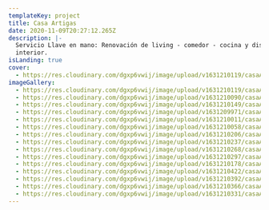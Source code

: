 ```yaml
---
templateKey: project
title: Casa Artigas
date: 2020-11-09T20:27:12.265Z
description: |-
  Servicio Llave en mano: Renovación de living - comedor - cocina y diseño
  interior.
isLanding: true
cover:
  - https://res.cloudinary.com/dgxp6vwij/image/upload/v1631210119/casaArtigas/casaArtigas-5_jkzccr.jpg
imageGallery:
  - https://res.cloudinary.com/dgxp6vwij/image/upload/v1631210119/casaArtigas/casaArtigas-5_jkzccr.jpg
  - https://res.cloudinary.com/dgxp6vwij/image/upload/v1631210090/casaArtigas/casaArtigas-4_zjoch6.jpg
  - https://res.cloudinary.com/dgxp6vwij/image/upload/v1631210149/casaArtigas/casaArtigas-6_cneazz.jpg
  - https://res.cloudinary.com/dgxp6vwij/image/upload/v1631209971/casaArtigas/casaArtigas-1_rbjuer.jpg
  - https://res.cloudinary.com/dgxp6vwij/image/upload/v1631210011/casaArtigas/casaArtigas-2_gcbtzb.jpg
  - https://res.cloudinary.com/dgxp6vwij/image/upload/v1631210058/casaArtigas/casaArtigas-3_r6vnnj.jpg
  - https://res.cloudinary.com/dgxp6vwij/image/upload/v1631210206/casaArtigas/casaArtigas-8_j4mxcs.jpg
  - https://res.cloudinary.com/dgxp6vwij/image/upload/v1631210237/casaArtigas/casaArtigas-9_eq8och.jpg
  - https://res.cloudinary.com/dgxp6vwij/image/upload/v1631210268/casaArtigas/casaArtigas-10_xxjzgz.jpg
  - https://res.cloudinary.com/dgxp6vwij/image/upload/v1631210297/casaArtigas/casaArtigas-11_wjvu6n.jpg
  - https://res.cloudinary.com/dgxp6vwij/image/upload/v1631210178/casaArtigas/casaArtigas-7_m0xndr.jpg
  - https://res.cloudinary.com/dgxp6vwij/image/upload/v1631210422/casaArtigas/casaArtigas-15_h7kagv.jpg
  - https://res.cloudinary.com/dgxp6vwij/image/upload/v1631210392/casaArtigas/casaArtigas-14_il6xfw.jpg
  - https://res.cloudinary.com/dgxp6vwij/image/upload/v1631210366/casaArtigas/casaArtigas-13_fplole.jpg
  - https://res.cloudinary.com/dgxp6vwij/image/upload/v1631210331/casaArtigas/casaArtigas-12_f3dppp.jpg
---
```

